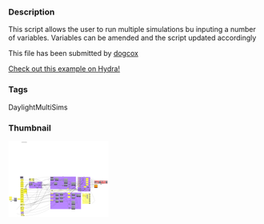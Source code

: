 ### Description 
This script allows the user to run multiple simulations bu inputing a number of variables. Variables can be amended and the script updated accordingly

This file has been submitted by [dogcox](https://github.com/dogcox)

[Check out this example on Hydra!](http://hydrashare.github.io/hydra/viewer?owner=dogcox&fork=hydra&id=DaylightMultiSims)
### Tags 
DaylightMultiSims
### Thumbnail 
![Screenshot](https://raw.githubusercontent.com/dogcox/hydra/master/DaylightMultiSims/thumbnail.png)
